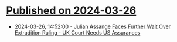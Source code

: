 # [Published on 2024-03-26](index.md)

* [2024-03-26, 14:52:00](https://soylentnews.org/politics/article.pl?sid=24/03/26/1448216&from=rss) - [Julian Assange Faces Further Wait Over Extradition Ruling - UK Court Needs US Assurances](https://soylentnews.org/politics/article.pl?sid=24/03/26/1448216&from=rss)
